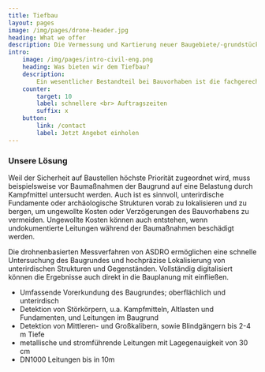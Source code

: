 ```yaml
---
title: Tiefbau
layout: pages
image: /img/pages/drone-header.jpg
heading: What we offer
description: Die Vermessung und Kartierung neuer Baugebiete/-grundstücke spielt oft für Bauvorhaben eine entscheidende Rolle.
intro:
    image: /img/pages/intro-civil-eng.png
    heading: Was bieten wir dem Tiefbau?
    description:
        Ein wesentlicher Bestandteil bei Bauvorhaben ist die fachgerechte Vorerkundung des Baugrundes, um mögliche Gefahren im Voraus zu erkennen oder unerwünschte Kosten zu vermeiden.
    counter:
        target: 10
        label: schnellere <br> Auftragszeiten
        suffix: x
    button:
        link: /contact
        label: Jetzt Angebot einholen
---
```


### Unsere Lösung

Weil der Sicherheit auf Baustellen  höchste Priorität zugeordnet wird, muss beispielsweise vor Baumaßnahmen der Baugrund auf eine Belastung durch Kampfmittel untersucht werden. Auch ist es sinnvoll, unterirdische Fundamente oder archäologische Strukturen vorab zu lokalisieren und zu bergen, um ungewollte Kosten oder Verzögerungen des Bauvorhabens zu vermeiden. Ungewollte Kosten können auch entstehen, wenn  undokumentierte Leitungen während der Baumaßnahmen beschädigt werden.

Die drohnenbasierten Messverfahren von ASDRO ermöglichen eine schnelle Untersuchung des Baugrundes und hochpräzise Lokalisierung von unterirdischen Strukturen und Gegenständen. Vollständig digitalisiert können die Ergebnisse auch direkt in die Bauplanung mit einfließen.

+ Umfassende Vorerkundung des Baugrundes; oberflächlich und unterirdisch
+ Detektion von Störkörpern, u.a. Kampfmitteln, Altlasten und Fundamenten, und Leitungen im Baugrund
+ Detektion von Mittleren- und Großkalibern, sowie Blindgängern bis 2-4 m Tiefe
+ metallische und stromführende Leitungen mit Lagegenauigkeit von 30 cm
+ DN1000 Leitungen bis in 10m